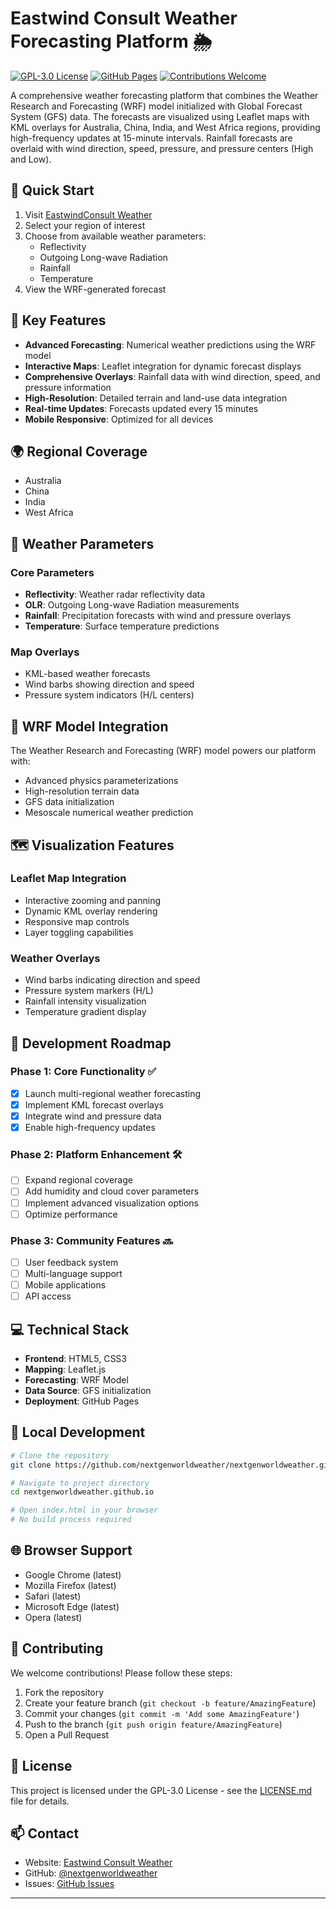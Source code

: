 # Eastwind Consult Weather Forecasting Platform 🌦️  

[![GPL-3.0 License](https://img.shields.io/badge/license-GPL--3.0-blue)](./LICENSE.md)
[![GitHub Pages](https://img.shields.io/badge/deployment-GitHub%20Pages-blue)](https://nextgenworldweather.github.io)
[![Contributions Welcome](https://img.shields.io/badge/contributions-welcome-brightgreen)](https://github.com/nextgenworldweather/nextgenworldweather.github.io/issues)

A comprehensive weather forecasting platform that combines the Weather Research and Forecasting (WRF) model initialized with Global Forecast System (GFS) data. The forecasts are visualized using Leaflet maps with KML overlays for Australia, China, India, and West Africa regions, providing high-frequency updates at 15-minute intervals. Rainfall forecasts are overlaid with wind direction, speed, pressure, and pressure centers (High and Low).

## 📱 Quick Start

1. Visit [EastwindConsult Weather](https://nextgenworldweather.github.io)
2. Select your region of interest
3. Choose from available weather parameters:
   - Reflectivity
   - Outgoing Long-wave Radiation
   - Rainfall
   - Temperature
4. View the WRF-generated forecast

## 🌟 Key Features

- **Advanced Forecasting**: Numerical weather predictions using the WRF model
- **Interactive Maps**: Leaflet integration for dynamic forecast displays
- **Comprehensive Overlays**: Rainfall data with wind direction, speed, and pressure information
- **High-Resolution**: Detailed terrain and land-use data integration
- **Real-time Updates**: Forecasts updated every 15 minutes
- **Mobile Responsive**: Optimized for all devices

## 🌍 Regional Coverage

- Australia
- China
- India
- West Africa

## 🎯 Weather Parameters

### Core Parameters
- **Reflectivity**: Weather radar reflectivity data
- **OLR**: Outgoing Long-wave Radiation measurements
- **Rainfall**: Precipitation forecasts with wind and pressure overlays
- **Temperature**: Surface temperature predictions

### Map Overlays
- KML-based weather forecasts
- Wind barbs showing direction and speed
- Pressure system indicators (H/L centers)

## 🔮 WRF Model Integration

The Weather Research and Forecasting (WRF) model powers our platform with:
- Advanced physics parameterizations
- High-resolution terrain data
- GFS data initialization
- Mesoscale numerical weather prediction

## 🗺️ Visualization Features

### Leaflet Map Integration
- Interactive zooming and panning
- Dynamic KML overlay rendering
- Responsive map controls
- Layer toggling capabilities

### Weather Overlays
- Wind barbs indicating direction and speed
- Pressure system markers (H/L)
- Rainfall intensity visualization
- Temperature gradient display

## 🚀 Development Roadmap

### Phase 1: Core Functionality ✅
- [x] Launch multi-regional weather forecasting
- [x] Implement KML forecast overlays
- [x] Integrate wind and pressure data
- [x] Enable high-frequency updates

### Phase 2: Platform Enhancement 🛠️
- [ ] Expand regional coverage
- [ ] Add humidity and cloud cover parameters
- [ ] Implement advanced visualization options
- [ ] Optimize performance

### Phase 3: Community Features 🔜
- [ ] User feedback system
- [ ] Multi-language support
- [ ] Mobile applications
- [ ] API access

## 💻 Technical Stack

- **Frontend**: HTML5, CSS3
- **Mapping**: Leaflet.js
- **Forecasting**: WRF Model
- **Data Source**: GFS initialization
- **Deployment**: GitHub Pages

## 🔧 Local Development

```bash
# Clone the repository
git clone https://github.com/nextgenworldweather/nextgenworldweather.github.io.git

# Navigate to project directory
cd nextgenworldweather.github.io

# Open index.html in your browser
# No build process required
```

## 🌐 Browser Support

- Google Chrome (latest)
- Mozilla Firefox (latest)
- Safari (latest)
- Microsoft Edge (latest)
- Opera (latest)

## 🤝 Contributing

We welcome contributions! Please follow these steps:

1. Fork the repository
2. Create your feature branch (`git checkout -b feature/AmazingFeature`)
3. Commit your changes (`git commit -m 'Add some AmazingFeature'`)
4. Push to the branch (`git push origin feature/AmazingFeature`)
5. Open a Pull Request

## 📄 License

This project is licensed under the GPL-3.0 License - see the [LICENSE.md](./LICENSE.md) file for details.

## 📫 Contact

- Website: [Eastwind Consult Weather](https://nextgenworldweather.github.io)
- GitHub: [@nextgenworldweather](https://github.com/nextgenworldweather)
- Issues: [GitHub Issues](https://github.com/nextgenworldweather/nextgenworldweather.github.io/issues)

---

